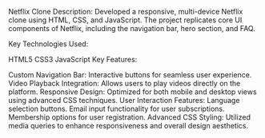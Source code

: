 Netflix Clone
Description:
Developed a responsive, multi-device Netflix clone using HTML, CSS, and JavaScript. The project replicates core UI components of Netflix, including the navigation bar, hero section, and FAQ.

Key Technologies Used:

HTML5
CSS3
JavaScript
Key Features:

Custom Navigation Bar: Interactive buttons for seamless user experience.
Video Playback Integration: Allows users to play videos directly on the platform.
Responsive Design: Optimized for both mobile and desktop views using advanced CSS techniques.
User Interaction Features:
Language selection buttons.
Email input functionality for user subscriptions.
Membership options for user registration.
Advanced CSS Styling: Utilized media queries to enhance responsiveness and overall design aesthetics.
